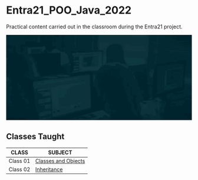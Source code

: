 # Entra21_POO_Java_2022
Practical content carried out in the classroom during the Entra21 project.

![Gif Entra21](./gif/entra21.gif)

## Classes Taught

| CLASS | SUBJECT |
|------|---------|
|Class 01|[Classes and Objects](./Orientacao%20a%20objetos/src/br/com/entra21/orientacao/objetos/principal/aula01/classes/)
|Class 02|[Inheritance](./Orientacao%20a%20objetos/src/br/com/entra21/orientacao/objetos/principal/aula02/heranca/)